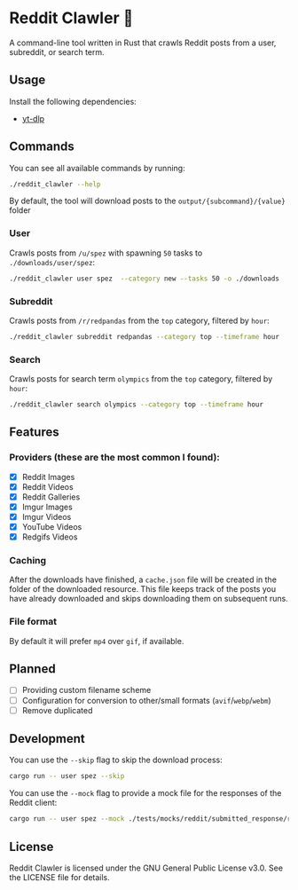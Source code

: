 # Reddit Clawler 🐾

A command-line tool written in Rust that crawls Reddit posts from a user, subreddit, or search term.

## Usage

Install the following dependencies:

- [yt-dlp](https://github.com/yt-dlp/yt-dlp)


## Commands

You can see all available commands by running:

```sh
./reddit_clawler --help
```

By default, the tool will download posts to the `output/{subcommand}/{value}` folder 

### User
Crawls posts from `/u/spez` with spawning `50` tasks to `./downloads/user/spez`:

```sh
./reddit_clawler user spez  --category new --tasks 50 -o ./downloads
```

### Subreddit 
Crawls posts from `/r/redpandas` from the `top` category, filtered by `hour`:

```sh
./reddit_clawler subreddit redpandas --category top --timeframe hour
```

### Search 
Crawls posts for search term `olympics` from the `top` category, filtered by `hour`:

```sh
./reddit_clawler search olympics --category top --timeframe hour
```

## Features

### Providers (these are the most common I found):

- [x] Reddit Images
- [x] Reddit Videos
- [x] Reddit Galleries
- [x] Imgur Images
- [x] Imgur Videos
- [x] YouTube Videos
- [x] Redgifs Videos

### Caching

After the downloads have finished, a `cache.json` file will be created in the folder of the downloaded resource.
This file keeps track of the posts you have already downloaded and skips downloading them on subsequent runs.

### File format

By default it will prefer `mp4` over `gif`, if available.

## Planned

- [ ] Providing custom filename scheme
- [ ] Configuration for conversion to other/small formats (`avif`/`webp`/`webm`)
- [ ] Remove duplicated

## Development

You can use the `--skip` flag to skip the download process:

```sh
cargo run -- user spez --skip
```

You can use the `--mock` flag to provide a mock file for the responses of the Reddit client:

```sh
cargo run -- user spez --mock ./tests/mocks/reddit/submitted_response/reddit_video.json
```

## License

Reddit Clawler is licensed under the GNU General Public License v3.0. See the LICENSE file for details.
